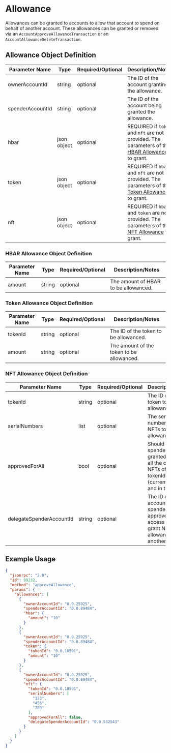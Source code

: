 # Allowance

Allowances can be granted to accounts to allow that account to spend on behalf of another account. These allowances can be granted or removed via an `AccountApproveAllowanceTransaction` or an `AccountAllowanceDeleteTransaction`.

## Allowance Object Definition

| Parameter Name   | Type        | Required/Optional | Description/Notes                                                                                                                    |
|------------------|-------------|-------------------|--------------------------------------------------------------------------------------------------------------------------------------|
| ownerAccountId   | string      | optional          | The ID of the account granting the allowance.                                                                                        |
| spenderAccountId | string      | optional          | The ID of the account being granted the allowance.                                                                                   |
| hbar             | json object | optional          | REQUIRED if `token` and `nft` are not provided. The parameters of the [HBAR Allowance](#hbar-allowance-object-definition) to grant.  |
| token            | json object | optional          | REQUIRED if `hbar` and `nft` are not provided. The parameters of the [Token Allowance](#token-allowance-object-definition) to grant. |
| nft              | json object | optional          | REQUIRED if `hbar` and `token` are not provided. The parameters of the [NFT Allowance](#nft-allowance-object-definition) to grant.   |

### HBAR Allowance Object Definition

| Parameter Name      | Type   | Required/Optional | Description/Notes                    |
|---------------------|--------|-------------------|--------------------------------------|
| amount              | string | optional          | The amount of HBAR to be allowanced. |

### Token Allowance Object Definition

| Parameter Name | Type   | Required/Optional | Description/Notes                         |
|----------------|--------|-------------------|-------------------------------------------|
| tokenId        | string | optional          | The ID of the token to be allowanced.     |
| amount         | string | optional          | The amount of the token to be allowanced. |

### NFT Allowance Object Definition

| Parameter Name           | Type         | Required/Optional | Description/Notes                                                                                                      |
|--------------------------|--------------|-------------------|------------------------------------------------------------------------------------------------------------------------|
| tokenId                  | string       | optional          | The ID of the token to be allowanced.                                                                                  |
| serialNumbers            | list<string> | optional          | The serial numbers of the NFTs to be allowanced.                                                                       |
| approvedForAll           | bool         | optional          | Should the spender be granted access to all the owner's NFTs of the tokenId class (currently owned and in the future)? |
| delegateSpenderAccountId | string       | optional          | The ID of the account of a spender is granted approvedForAll access and can grant NFT allowances to another spender.   |

## Example Usage

```json
{
  "jsonrpc": "2.0",
  "id": 99232,
  "method": "approveAllowance",
  "params": {
    "allowances": [
      {
        "ownerAccountId": "0.0.25925",
        "spenderAccountId": "0.0.89484",
        "hbar": {
          "amount": "10"
        }
      },
      {
        "ownerAccountId": "0.0.25925",
        "spenderAccountId": "0.0.89484",
        "token": {
          "tokenId": "0.0.18591",
          "amount": "10"
        }
      },
      {
        "ownerAccountId": "0.0.25925",
        "spenderAccountId": "0.0.89484",
        "nft": {
          "tokenId": "0.0.18591",
          "serialNumbers": [
            "123",
            "456",
            "789"
          ],
          "approvedForAll": false,
          "delegateSpenderAccountId": "0.0.532543"
        }
      }
    ]
  }
}
```
